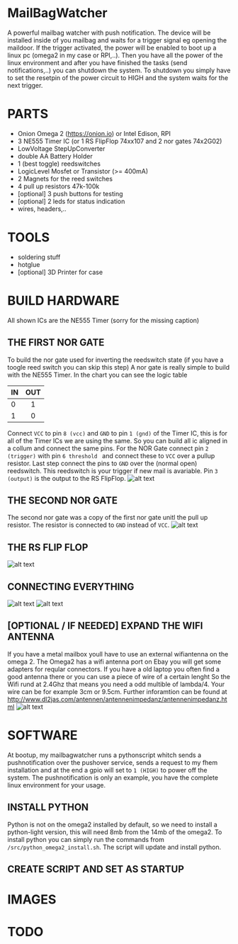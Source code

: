 # MailBagWatcher
A powerful mailbag watcher with push notification.
The device will be installed inside of you mailbag and waits for a trigger signal eg opening the maildoor.
If the trigger activated, the power will be enabled to boot up a linux pc (omega2 in my case or RPI,..).
Then you have all the power of the linux environment and after you have finished the tasks (send notifications,..) you can shutdown the system. To shutdown you simply have to set the resetpin of the power circuit to HIGH and the system waits for the next trigger.

# PARTS
* Onion Omega 2 (https://onion.io) or Intel Edison, RPI
* 3 NE555 Timer IC (or 1 RS FlipFlop 74xx107 and 2 nor gates 74x2G02)
* LowVoltage StepUpConverter
* double AA Battery Holder
* 1 (best toggle) reedswitches
* LogicLevel Mosfet or Transistor (>= 400mA)
* 2 Magnets for the reed switches
* 4 pull up resistors 47k-100k
* [optional] 3 push buttons for testing
* [optional] 2 leds for status indication
* wires, headers,..

# TOOLS
* soldering stuff
* hotglue
* [optional] 3D Printer for case


# BUILD HARDWARE
All shown ICs are the NE555 Timer (sorry for the missing caption)

## THE FIRST NOR GATE
To build the nor gate used for inverting the reedswitch state (if you have a toogle reed switch you can skip this step)
A nor gate is really simple to build with the NE555 Timer.
In the chart you can see the logic table

| IN        | OUT           |
| ------------- |:-------------:|
| 0      | 1 |
| 1      | 0      |

Connect `VCC` to pin `8 (vcc)` and `GND` to pin `1 (gnd)` of the Timer IC, this is for all of the Timer ICs we are using the same. So you can build all ic aligned in a collum and connect the same pins.
For the NOR Gate connect pin `2 (trigger)` with pin `6 threshold ` and connect these to `VCC` over a pullup resistor.
Last step connect the pins to `GND` over the (normal open) reedswitch. This reedswitch is your trigger if new mail is avariable.
Pin `3 (output)` is the output to the RS FlipFlop.
![alt text](https://github.com/RBEGamer/MailBagWatcher/blob/master/Documentation/Images/norgate_1.jpg)


## THE SECOND NOR GATE
The second nor gate was a copy of the first nor gate unitl the pull up resistor. The resistor is connected to `GND` instead of `VCC`.
![alt text](https://github.com/RBEGamer/MailBagWatcher/blob/master/Documentation/Images/norgate_2.jpg)


## THE RS FLIP FLOP

![alt text](https://github.com/RBEGamer/MailBagWatcher/blob/master/Documentation/Images/rs_gate.jpg)


## CONNECTING EVERYTHING
![alt text](https://github.com/RBEGamer/MailBagWatcher/blob/master/Documentation/Images/final_front.jpg)
![alt text](https://github.com/RBEGamer/MailBagWatcher/blob/master/Documentation/Images/final_back.jpg)

## [OPTIONAL / IF NEEDED] EXPAND THE WIFI ANTENNA
If you have a metal mailbox youll have to use an external wifiantenna on the omega 2.
The Omega2 has a wifi antenna port on Ebay you will get some adapters for reqular connectors.
If you have a old laptop you often find a good antenna there or you can use a piece of wire of a certain lenght
So the Wifi rund at 2.4Ghz that means you need a odd multible of lambda/4.
Your wire can be for example 3cm or 9.5cm.
Further inforamtion can be found at http://www.dl2jas.com/antennen/antennenimpedanz/antennenimpedanz.html
![alt text](https://github.com/RBEGamer/MailBagWatcher/blob/master/Documentation/Images/omega_extend_wifi.jpg)

# SOFTWARE
At bootup, my mailbagwatcher runs a pythonscript whitch sends a pushnotification over the pushover service, sends a request to my fhem installation and at the end a gpio will set to `1 (HIGH)` to power off the system.
The pushnotification is only an example, you have the complete linux environment for your usage.

## INSTALL PYTHON
Python is not on the omega2 installed by default, so we need to install a python-light version, this will need 8mb from the 14mb of the omega2. To install python you can simply run the commands from `/src/python_omega2_install.sh`. The script will update and install python.

## CREATE SCRIPT AND SET AS STARTUP







# IMAGES

# TODO
